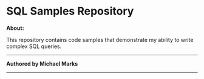 SQL Samples Repository
===================

**About:**

This repository contains code samples that demonstrate my ability to write
complex SQL queries.      

----------

**Authored by Michael Marks**

----------
